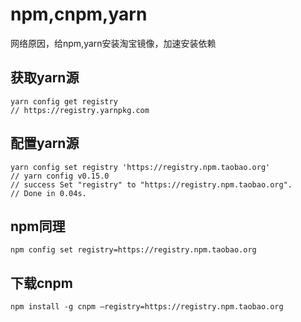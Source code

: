 # npm,cnpm,yarn
网络原因，给npm,yarn安装淘宝镜像，加速安装依赖

## 获取yarn源
```
yarn config get registry
// https://registry.yarnpkg.com
```

## 配置yarn源
```
yarn config set registry 'https://registry.npm.taobao.org'
// yarn config v0.15.0
// success Set "registry" to "https://registry.npm.taobao.org".
// Done in 0.04s.
```

## npm同理
`npm config set registry=https://registry.npm.taobao.org`

## 下载cnpm
`npm install -g cnpm –registry=https://registry.npm.taobao.org`

